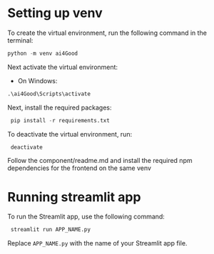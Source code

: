 # Setting up venv
To create the virtual environment, run the following command in the terminal:
```python
python -m venv ai4Good
```

Next activate the virtual environment:
- On Windows:
  
```python 
.\ai4Good\Scripts\activate
```

Next, install the required packages:
```python
 pip install -r requirements.txt
```
To deactivate the virtual environment, run:
```python
 deactivate
 ```
Follow the component/readme.md and install the required npm dependencies for the frontend on the same venv
# Running streamlit app
To run the Streamlit app, use the following command:
```python
 streamlit run APP_NAME.py
 ```
Replace `APP_NAME.py` with the name of your Streamlit app file.